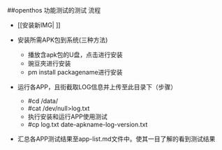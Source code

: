 ##openthos 功能测试的测试 流程

* [[安装新IMG| ]]

* 安装所需APK包到系统(三种方法)
  * 播放含apk包的U盘，点击进行安装
  * 豌豆夾进行安装
  * pm install packagename进行安装
* 运行各APP，且街截取LOG信息并上传至此目录下（步骤）
  * #cd /data/
  * #cat /dev/null>log.txt
  * 执行安装和运行APP使用测试 
  * #cp log.txt date-apkname-log-version.txt
* 汇总各APP测试结果至app-list.md文件中。使其一目了解的看到测试结果


